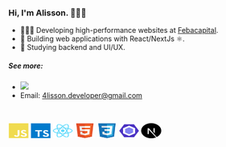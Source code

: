### Hi, I'm Alisson. 👨🏻‍💻

- 👨🏻‍💻 Developing high-performance websites at <a href="https://www.febacapital.com" target="_blank">Febacapital</a>.
- 🔭 Building web applications with React/NextJs ⚛️.
- 🌱 Studying backend and UI/UX.

##### See more:
* <a href="https://www.linkedin.com/in/alisson777/" target="_blank"><img src="https://img.shields.io/badge/-LinkedIn-%230077B5?style=for-the-badge&logo=linkedin&logoColor=white"></a>
* Email: 4lisson.developer@gmail.com

##

<div style="display: inline_block"><br>
  <img align="center" alt="Js" height="30" width="40" src="https://raw.githubusercontent.com/devicons/devicon/master/icons/javascript/javascript-plain.svg">
  <img align="center" alt="Ts" height="30" width="40" src="https://raw.githubusercontent.com/devicons/devicon/master/icons/typescript/typescript-plain.svg">
  <img align="center" alt="React" height="30" width="40" src="https://raw.githubusercontent.com/devicons/devicon/master/icons/react/react-original.svg">
  <img align="center" alt="HTML" height="30" width="40" src="https://raw.githubusercontent.com/devicons/devicon/master/icons/html5/html5-original.svg">
  <img align="center" alt="CSS" height="30" width="40" src="https://raw.githubusercontent.com/devicons/devicon/master/icons/css3/css3-original.svg">
  <img align="center" alt="CSS" height="30" width="40" src="https://raw.githubusercontent.com/devicons/devicon/master/icons/eslint/eslint-original.svg">
  <img align="center" alt="CSS" height="30" width="40" src="https://raw.githubusercontent.com/devicons/devicon/master/icons/nextjs/nextjs-original.svg">
</div>
